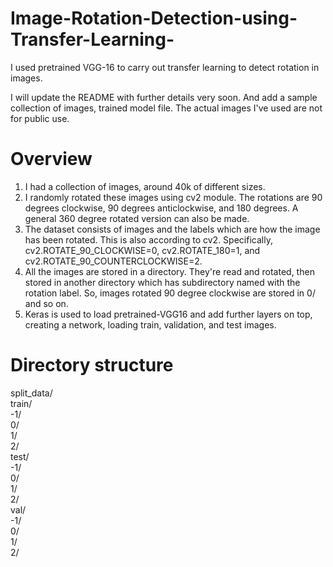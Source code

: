 # Image-Rotation-Detection-using-Transfer-Learning-
I used pretrained VGG-16 to carry out transfer learning to detect rotation in images.

I will update the README with further details very soon. And add a sample collection of images, trained model file. The actual images I've used are not for public use.

# Overview
1. I had a collection of images, around 40k of different sizes.
2. I randomly rotated these images using cv2 module. The rotations are 90 degrees clockwise, 90 degrees anticlockwise, and 180 degrees. A general 360 degree rotated version can also be made.
3. The dataset consists of images and the labels which are how the image has been rotated. This is also according to cv2. Specifically, cv2.ROTATE_90_CLOCKWISE=0, cv2.ROTATE_180=1, and cv2.ROTATE_90_COUNTERCLOCKWISE=2.
4. All the images are stored in a directory. They're read and rotated, then stored in another directory which has subdirectory named with the rotation label. So, images rotated 90 degree clockwise are stored in 0/ and so on.
5. Keras is used to load pretrained-VGG16 and add further layers on top, creating a network, loading train, validation, and test images.

# Directory structure
split_data/  
  train/  
    -1/  
     0/  
     1/  
     2/  
  test/  
    -1/  
     0/  
     1/  
     2/  
  val/  
    -1/  
     0/  
     1/  
     2/  
